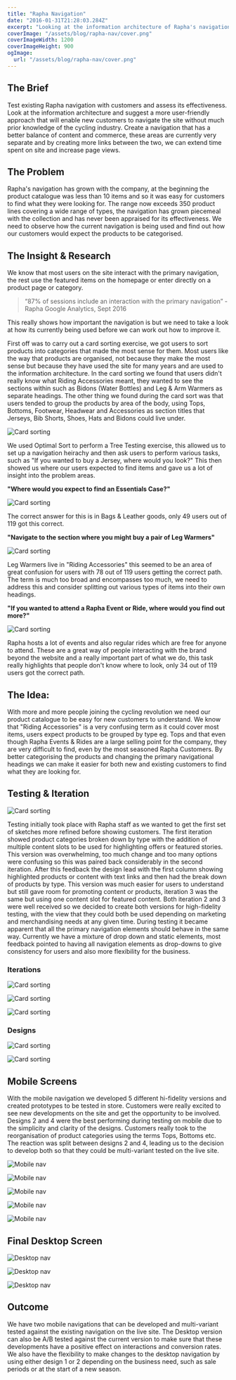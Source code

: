 ```yaml
---
title: "Rapha Navigation"
date: "2016-01-31T21:28:03.284Z"
excerpt: "Looking at the information architecture of Rapha's navigation and designing a new structure which could include content and commerce."
coverImage: "/assets/blog/rapha-nav/cover.png"
coverImageWidth: 1200
coverImageHeight: 900
ogImage:
  url: "/assets/blog/rapha-nav/cover.png"
---
```


## The Brief

Test existing Rapha navigation with customers and assess its effectiveness. Look at the information architecture and suggest a more user-friendly approach that will enable new customers to navigate the site without much prior knowledge of the cycling industry. Create a navigation that has a better balance of content and commerce, these areas are currently very separate and by creating more links between the two, we can extend time spent on site and increase page views.

## The Problem

Rapha's navigation has grown with the company, at the beginning the product catalogue was less than 10 items and so it was easy for customers to find what they were looking for. The range now exceeds 350 product lines covering a wide range of types, the navigation has grown piecemeal with the collection and has never been appraised for its effectiveness. We need to observe how the current navigation is being used and find out how our customers would expect the products to be categorised.

## The Insight & Research

We know that most users on the site interact with the primary navigation, the rest use the featured items on the homepage or enter directly on a product page or category.

> “87% of sessions include an interaction with the primary navigation” - Rapha Google Analytics, Sept 2016

This really shows how important the navigation is but we need to take a look at how its currently being used before we can work out how to improve it.

First off was to carry out a card sorting exercise, we got users to sort products into categories that made the most sense for them. Most users like the way that products are organised, not because they make the most sense but because they have used the site for many years and are used to the information architecture. In the card sorting we found that users didn't really know what Riding Accessories meant, they wanted to see the sections within such as Bidons (Water Bottles) and Leg & Arm Warmers as separate headings. The other thing we found during the card sort was that users tended to group the products by area of the body, using Tops, Bottoms, Footwear, Headwear and Accessories as section titles that Jerseys, Bib Shorts, Shoes, Hats and Bidons could live under.

![Card sorting](/assets/blog/rapha-nav/Card-Sorting.jpg|1600|900|single)

We used Optimal Sort to perform a Tree Testing exercise, this allowed us to set up a navigation heirachy and then ask users to perform various tasks, such as "If you wanted to buy a Jersey, where would you look?" This then showed us where our users expected to find items and gave us a lot of insight into the problem areas.

**"Where would you expect to find an Essentials Case?"**

![Card sorting](/assets/blog/rapha-nav/Pie-Navigation-Essentials-Case.png|1252|657|single)

The correct answer for this is in Bags & Leather goods, only 49 users out of 119 got this correct.

**"Navigate to the section where you might buy a pair of Leg Warmers"**

![Card sorting](/assets/blog/rapha-nav/Pie-Navigation-Leg-Warmers.png|1168|709|single)

Leg Warmers live in "Riding Accessories" this seemed to be an area of great confusion for users with 78 out of 119 users getting the correct path. The term is much too broad and encompasses too much, we need to address this and consider splitting out various types of items into their own headings.

**"If you wanted to attend a Rapha Event or Ride, where would you find out more?"**

![Card sorting](/assets/blog/rapha-nav/Pie-Navigation-Events.png|1188|721|single)

Rapha hosts a lot of events and also regular rides which are free for anyone to attend. These are a great way of people interacting with the brand beyond the website and a really important part of what we do, this task really highlights that people don't know where to look, only 34 out of 119 users got the correct path.

## The Idea:

With more and more people joining the cycling revolution we need our product catalogue to be easy for new customers to understand. We know that "Riding Accessories" is a very confusing term as it could cover most items, users expect products to be grouped by type eg. Tops and that even though Rapha Events & Rides are a large selling point for the company, they are very difficult to find, even by the most seasoned Rapha Customers. By better categorising the products and changing the primary navigational headings we can make it easier for both new and existing customers to find what they are looking for.

## Testing & Iteration

![Card sorting](/assets/blog/rapha-nav/Nav-Testing-Web.jpg|1590|894|single)

Testing initially took place with Rapha staff as we wanted to get the first set of sketches more refined before showing customers. The first iteration showed product categories broken down by type with the addition of multiple content slots to be used for highlighting offers or featured stories. This version was overwhelming, too much change and too many options were confusing so this was paired back considerably in the second iteration. After this feedback the design lead with the first column showing highlighted products or content with text links and then had the break down of products by type. This version was much easier for users to understand but still gave room for promoting content or products, iteration 3 was the same but using one content slot for featured content. Both iteration 2 and 3 were well received so we decided to create both versions for high-fidelity testing, with the view that they could both be used depending on marketing and merchandising needs at any given time. During testing it became apparent that all the primary navigation elements should behave in the same way. Currently we have a mixture of drop down and static elements, most feedback pointed to having all navigation elements as drop-downs to give consistency for users and also more flexibility for the business.

### Iterations

![Card sorting](/assets/blog/rapha-nav/Rapha-Nav-Desktop-03a.png|1608|2081|triple)

![Card sorting](/assets/blog/rapha-nav/Rapha-Nav-Desktop-01a.png|1608|2081|triple)

![Card sorting](/assets/blog/rapha-nav/Rapha-Nav-Desktop-02a.png|1608|2081|triple)

### Designs

![Card sorting](/assets/blog/rapha-nav/Rapha-Nav-Mobile-07a.png|1325|2526|double)

![Card sorting](/assets/blog/rapha-nav/Rapha-Nav-Mobile-05a.png|1325|2526|double)

## Mobile Screens

With the mobile navigation we developed 5 different hi-fidelity versions and created prototypes to be tested in store. Customers were really excited to see new developments on the site and get the opportunity to be involved. Designs 2 and 4 were the best performing during testing on mobile due to the simplicity and clarity of the designs. Customers really took to the reorganisation of product categories using the terms Tops, Bottoms etc. The reaction was split between designs 2 and 4, leading us to the decision to develop both so that they could be multi-variant tested on the live site.

![Mobile nav](/assets/blog/rapha-nav/nav-1.gif|375|667|hep)

![Mobile nav](/assets/blog/rapha-nav/nav-2.gif|375|667|hep)

![Mobile nav](/assets/blog/rapha-nav/nav-3.gif|375|667|hep)

![Mobile nav](/assets/blog/rapha-nav/nav-4.gif|375|667|hep)

![Mobile nav](/assets/blog/rapha-nav/nav-5.gif|375|667|hep)

## Final Desktop Screen

![Desktop nav](/assets/blog/rapha-nav/nav-desktop-1.png|1024|1400|triple)

![Desktop nav](/assets/blog/rapha-nav/nav-desktop-2.png|1024|1400|triple)

![Desktop nav](/assets/blog/rapha-nav/nav-desktop-3.png|1024|1400|triple)

## Outcome

We have two mobile navigations that can be developed and multi-variant tested against the existing navigation on the live site. The Desktop version can also be A/B tested against the current version to make sure that these developments have a positive effect on interactions and conversion rates. We also have the flexibility to make changes to the desktop navigation by using either design 1 or 2 depending on the business need, such as sale periods or at the start of a new season.
